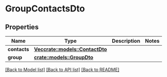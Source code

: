 # GroupContactsDto

## Properties

| Name         | Type                                             | Description | Notes |
| ------------ | ------------------------------------------------ | ----------- | ----- |
| **contacts** | [**Vec<crate::models::ContactDto>**](ContactDto) |             |
| **group**    | [**crate::models::GroupDto**](GroupDto)          |             |

[[Back to Model list]](../README#documentation-for-models) [[Back to API list]](../README#documentation-for-api-endpoints) [[Back to README]](../README)
